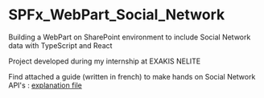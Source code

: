# SPFx_WebPart_Social_Network
Building a WebPart on SharePoint environment to include Social Network data with TypeScript and React

Project developed during my internship at EXAKIS NELITE

Find attached a guide (written in french) to make hands on Social Network API's : [explanation file](https://github.com/Dams6445/SPFx_Social_Network_WebPart/blob/main/Sp%C3%A9cifications_techniques_WebParts_R%C3%A9seaux_Sociaux.pdf)
